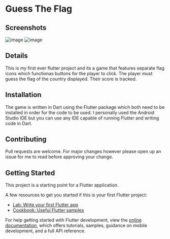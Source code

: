 # Guess The Flag

## Screenshots
![image](https://github.com/guhangnanam/GuessTheFlag/assets/116681361/cf0e14bf-2c46-4fe5-95cc-8acfc4c12ef2)
![image](https://github.com/guhangnanam/GuessTheFlag/assets/116681361/b8f99f6d-53d3-4c8d-a94f-665d037c9738)

## Details
This is my first ever flutter project and its a game that features separate flag icons which functionas buttons for the player to click. The player must guess the flag of the country displayed. Their score is tracked.

## Installation
The game is written in Dart using the Flutter package which both need to be installed in order for the code to be used. I personally used the Android Studio IDE but you can use any IDE capable of running Flutter and writing code in Dart.

## Contributing
Pull requests are welcome. For major changes however please open up an issue for me to read before approving your change.

## Getting Started

This project is a starting point for a Flutter application.

A few resources to get you started if this is your first Flutter project:

- [Lab: Write your first Flutter app](https://docs.flutter.dev/get-started/codelab)
- [Cookbook: Useful Flutter samples](https://docs.flutter.dev/cookbook)

For help getting started with Flutter development, view the
[online documentation](https://docs.flutter.dev/), which offers tutorials,
samples, guidance on mobile development, and a full API reference.
